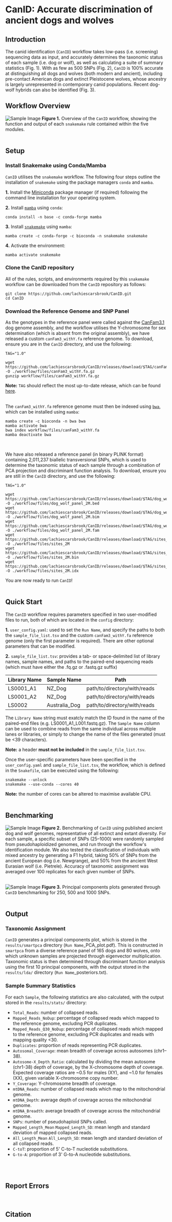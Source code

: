 # CanID: Accurate discrimination of ancient dogs and wolves

## **Introduction**
The canid identification (`CanID`) workflow takes low-pass (i.e. screening) sequencing data as input, and accurately determines the taxonomic status of each sample (i.e. dog or wolf), as well as calculating a suite of summary statistics (Fig. 1). With as few as 500 SNPs (Fig. 2), `CanID` is 100% accurate at distinguishing all dogs and wolves (both modern and ancient), including pre-contact American dogs and extinct Pleistocene wolves, whose ancestry is largely unrepresented in contemporary canid populations. Recent dog-wolf hybrids can also be identified (Fig. 3).

## **Workflow Overview**
![Sample Image](figures/CanID_Workflow.jpg)
**Figure 1.** Overview of the `CanID` workflow, showing the function and output of each `snakemake` rule contained within the five modules.
<br>
<br>

## **Setup**
### **Install Snakemake using Conda/Mamba**
`CanID` utilises the `snakemake` workflow. The following four steps outline the installation of `snakemake` using the package managers `conda` and `mamba`.

**1.** Install the [Miniconda](https://docs.anaconda.com/free/miniconda/#quick-command-line-install) package manager (if required) following the command line installation for your operating system. 

**2.** Install [`mamba`](https://mamba.readthedocs.io/en/latest/installation/mamba-installation.html) using `conda`:
```
conda install -n base -c conda-forge mamba
```

**3.** Install [`snakemake`](https://snakemake.readthedocs.io/en/stable/getting_started/installation.html) using `mamba`:

```
mamba create -c conda-forge -c bioconda -n snakemake snakemake
```

**4.** Activate the environment:

```
mamba activate snakemake
```

### **Clone the CanID repository**
All of the rules, scripts, and environments required by this `snakemake` workflow can be downloaded from the `CanID` repository as follows: 
```
git clone https://github.com/lachiescarsbrook/CanID.git
cd CanID
```

### **Download the Reference Genome and SNP Panel**
As the genotypes in the reference panel were called against the [CanFam3.1](https://www.ncbi.nlm.nih.gov/datasets/genome/GCF_000002285.5) dog genome assembly, and the workflow utilises the Y-chromosome for sex determination (which is absent from the original assembly), we have released a custom `canFam3_withY.fa` reference genome. To download, ensure you are in the `CanID` directory, and use the following:

```
TAG="1.0"

wget https://github.com/lachiescarsbrook/CanID/releases/download/$TAG/canFam3_withY.fa.gz -O ./workflow/files/canFam3_withY.fa.gz
gunzip workflow/files/canFam3_withY.fa.gz
```
**Note:** `TAG` should reflect the most up-to-date release, which can be found [here](https://github.com/lachiescarsbrook/CanID/tags).   
<br>

The `canFam3_withY.fa` reference genome must then be indexed using [`bwa`](https://academic.oup.com/bioinformatics/article/25/14/1754/225615), which can be installed using `mamba`:

```
mamba create -c bioconda -n bwa bwa
mamba activate bwa
bwa index workflow/files/canFam3_withY.fa
mamba deactivate bwa
```
<br>

We have also released a reference panel (in binary PLINK format) containing 2,011,237 biallelic transversional SNPs, which is used to determine the taxonomic status of each sample through a combination of PCA projection and discriminant function analysis. To download, ensure you are still in the `CanID` directory, and use the following:

```
TAG="1.0"

wget https://github.com/lachiescarsbrook/CanID/releases/download/$TAG/dog_wolf_panel_2M.bed -O ./workflow/files/dog_wolf_panel_2M.bed
wget https://github.com/lachiescarsbrook/CanID/releases/download/$TAG/dog_wolf_panel_2M.bim -O ./workflow/files/dog_wolf_panel_2M.bim
wget https://github.com/lachiescarsbrook/CanID/releases/download/$TAG/dog_wolf_panel_2M.fam -O ./workflow/files/dog_wolf_panel_2M.fam
wget https://github.com/lachiescarsbrook/CanID/releases/download/$TAG/sites_2M -O ./workflow/files/sites_2M
wget https://github.com/lachiescarsbrook/CanID/releases/download/$TAG/sites_2M.bin -O ./workflow/files/sites_2M.bin
wget https://github.com/lachiescarsbrook/CanID/releases/download/$TAG/sites_2M.idx -O ./workflow/files/sites_2M.idx
```
You are now ready to run `CanID`!
<br>
<br>

## **Quick Start**
The `CanID` workflow requires parameters specified in two user-modified files to run, both of which are located in the `config` directory:


**1.** `user_config.yaml`: used to set the `Run Name`, and specify the paths to both the `sample_file_list.tsv` and the custom `canFam3_withY.fa` reference genome (only the first parameter is required). There are other optional parameters that can be modified.


**2.** `sample_file_list.tsv`: provides a tab- or space-delimited list of library names, sample names, and paths to the paired-end sequencing reads (which must have either the .fq.gz or .fastq.gz suffix)


| Library Name | Sample Name | Path |
|-----------|-----|--------|
| LS0001_A1 | NZ_Dog | path/to/directory/with/reads |
| LS0001_A2 | NZ_Dog | path/to/directory/with/reads |
| LS0002 | Australia_Dog | path/to/directory/with/reads |

The `Library Name` string must exatcly match the ID found in the name of the paired-end files (e.g. LS0001_A1_L001.fastq.gz). The `Sample Name` column can be used to combine reads from the same individual across multiple lanes or libraries, or simply to change the name of the files generated (must be <39 characters). 

**Note:** a header **must not be included** in the `sample_file_list.tsv`. 

Once the user-specific parameters have been specified in the `user_config.yaml` and `sample_file_list.tsv`, the workflow, which is defined in the `Snakefile`, can be executed using the following:

```
snakemake --unlock
snakemake --use-conda --cores 40
```
**Note:** the number of cores can be altered to maximise available CPU.
<br>
<br>

## **Benchmarking**
![Sample Image](figures/CanID_Benchmark_Assignment_Accuracy.jpg)
**Figure 2.** Benchmarking of `CanID` using published ancient dog and wolf genomes, representative of all extinct and extant diversity. For each sample, a specific subset of SNPs (25–1000) were randomly sampled from pseudohaploidized genomes, and run through the workflow's identification module. We also tested the classification of individuals with mixed ancestry by generating a F1 hybrid, taking 50% of SNPs from the ancient European dog (i.e. Newgrange), and 50% from the ancient West Eurasian wolf (i.e. Pietrele). Accuracy of taxonomic assignment was averaged over 100 replicates for each given number of SNPs.
<br>
<br>

![Sample Image](figures/CanID_Benchmark_PCA.jpg)
**Figure 3.** Principal components plots generated through `CanID` benchmarking for 250, 500 and 1000 SNPs. 
<br>
<br>

## **Output**

### **Taxonomic Assignment**
`CanID` generates a principal components plot, which is stored in the `results/smartpca` directory (`Run Name`_PCA_plot.pdf). This is constructed in `smartpca` from a diverse reference panel of 165 dogs and 80 wolves, onto which unknown samples are projected through eigenvector multiplication. Taxonomic status is then determined through discriminant function analysis using the first 10 principal components, with the output stored in the `results/lda/` directory (`Run Name`_posteriors.txt).

### **Sample Summary Statistics**
For each `Sample`, the following statistics are also calculated, with the output stored in the `results/stats/` directory:
<br>
- `Total_Reads`: number of collapsed reads. 
- `Mapped_Reads_NoDup`: percentage of collapsed reads which mapped to the reference genome, excluding PCR duplicates. 
- `Mapped_Reads_Q30_NoDup`: percentage of collapsed reads which mapped to the reference genome, excluding PCR duplicates and reads with mapping quality <30.
- `Duplicates`: proportion of reads representing PCR duplicates.
- `Autosomal_Coverage`: mean breadth of coverage across autosomes (chr1–38).
- `Autosome-X_Depth_Ratio`: calculated by dividing the mean autosome (chr1-38) depth of coverage, by the X-chromosome depth of coverage. Expected coverage ratios are ~0.5 for males (XY), and ~1.0 for females (XX), given variable X-chromosome copy number. 
- `Y_Coverage`: Y-chromosome breadth of coverage. 
- `mtDNA_Reads`: number of collapsed reads which map to the mitochondrial genome.
- `mtDNA_Depth`: average depth of coverage across the mitochondrial genome.
- `mtDNA_Breadth`: average breadth of coverage across the mitochondrial genome.
- `SNPs`: number of pseudohaploid SNPs called.
- `Mapped_Length_Mean` `Mapped_Length_SD`: mean length and standard deviation of mapped collapsed reads.
- `All_Length_Mean` `All_Length_SD`: mean length and standard deviation of all collapsed reads.
- `C-toT`: proportion of 5' C-to-T nucleotide substitutions.
- `G-to-A`: proportion of 3' G-to-A nucleotide substitutions.
<br>
<br>

## **Report Errors**
<br>

## **Citation**


